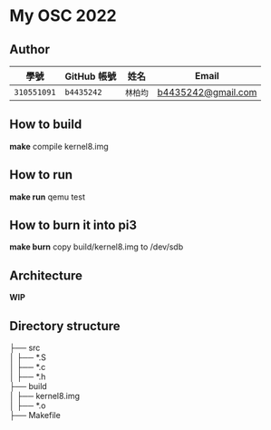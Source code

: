 # My OSC 2022

## Author

| 學號 | GitHub 帳號 | 姓名 | Email |
| --- | ----------- | --- | --- |
|`310551091`| `b4435242` | `林柏均` | b4435242@gmail.com |

## How to build

**make**
compile kernel8.img

## How to run

**make run**
qemu test

## How to burn it into pi3

**make burn**
copy build/kernel8.img to /dev/sdb

## Architecture

**WIP**

## Directory structure


├── src\
│   ├── *.S\
│   ├── *.c\
│   ├── *.h\
├── build\
│   ├── kernel8.img\
│   ├── *.o\
├── Makefile
